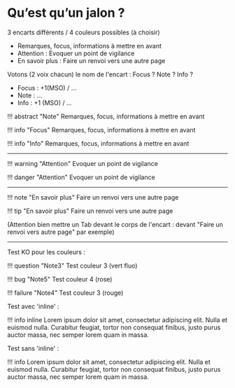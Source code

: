 # Qu’est qu’un jalon ?

3 encarts différents / 4 couleurs possibles (à choisir)

 - Remarques, focus, informations à mettre en avant 
 - Attention : Evoquer un point de vigilance 
 - En savoir plus : Faire un renvoi vers une autre page

Votons (2 voix chacun) le nom de l'encart :  Focus ? Note ? Info ?
- Focus : +1(MSO) / ...
- Note : ...
- Info : +1 (MSO) / ...


!!! abstract "Note" 
	Remarques, focus, informations à mettre en avant 

!!! info "Focus" 
	Remarques, focus, informations à mettre en avant 

!!! info "Info" 
	Remarques, focus, informations à mettre en avant 

---

!!! warning "Attention"
	Evoquer un point de vigilance

!!! danger "Attention"
	Evoquer un point de vigilance

---

!!! note "En savoir plus"
	Faire un renvoi vers une autre page

!!! tip "En savoir plus"
	Faire un renvoi vers une autre page

(Attention bien mettre un Tab devant le corps de l'encart : devant "Faire un renvoi vers autre page" par exemple)

---
Test KO pour les couleurs :

!!! question "Note3"
	Test couleur 3 (vert fluo)
	 
!!! bug "Note5"
	Test couleur 4 (rose)
	
!!! failure "Note4"
	Test couleur 3 (rouge)

Test avec 'inline' :

!!! info inline
	Lorem ipsum dolor sit amet, consectetur adipiscing elit. Nulla et euismod nulla. Curabitur feugiat, tortor non consequat finibus, justo purus auctor massa, nec semper lorem quam in massa.

Test sans 'inline' :

!!! info
	Lorem ipsum dolor sit amet, consectetur adipiscing elit. Nulla et euismod nulla. Curabitur feugiat, tortor non consequat finibus, justo purus auctor massa, nec semper lorem quam in massa.







<!--stackedit_data:
eyJoaXN0b3J5IjpbMTI3NDcyNjI3OCw5NDA0ODQyOTQsLTU4Mj
c5NDk5NSwxMDUwMTM5MTA3LC0xNzg3NzQ4NTM0LC0xMTc4MjI2
NTc4LDUxNTg2NTIwOCwtODM0MDg0NTg0LC0yMTEwODg5NCw2NT
E3OTU1MCw4ODQxMjI1NDksMTA1NDQ3Mjg2MCwtNzQ0MTA1Nzg4
LDM3Mzk5MjIzOCwtMTIwMDQwOTExMiwtMTQzODQ3NjUzOSwxOT
Q3MjI5MzEzLC02Mzg5ODgxMzUsLTMyMzkxOTgzMSwyMDMwMTc2
NTY5XX0=
-->